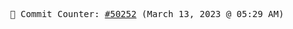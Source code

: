 <p align="center">
    <samp>
        📮 Commit Counter: <a href="https://github.com/Javascript-void0/Javascript-void0/commits/main">#50252</a> (March 13, 2023 @ 05:29 AM)
    </samp>
</p>